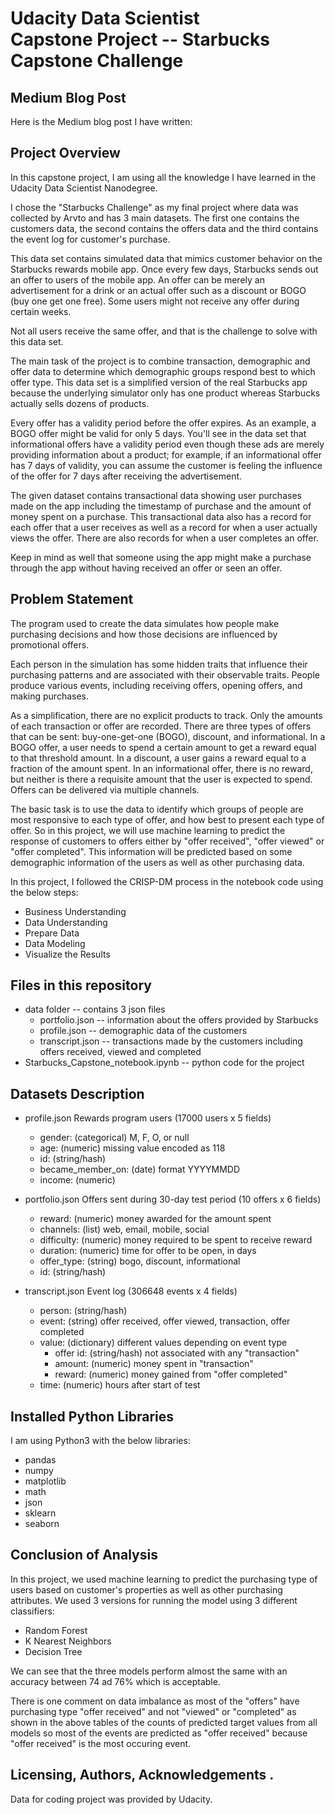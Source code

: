 
# Udacity Data Scientist Capstone Project -- Starbucks Capstone Challenge

## Medium Blog Post
Here is the Medium blog post I have written:


## Project Overview
In this capstone project, I am using all the knowledge I have learned in the Udacity Data Scientist Nanodegree.

I chose the "Starbucks Challenge" as my final project where data was collected by Arvto and has 3 main datasets. The first one contains the customers data, the second contains the offers data and the third contains the event log for customer's purchase.

This data set contains simulated data that mimics customer behavior on the Starbucks rewards mobile app. Once every few days, Starbucks sends out an offer to users of the mobile app. An offer can be merely an advertisement for a drink or an actual offer such as a discount or BOGO (buy one get one free). Some users might not receive any offer during certain weeks.

Not all users receive the same offer, and that is the challenge to solve with this data set.

The main task of the project is to combine transaction, demographic and offer data to determine which demographic groups respond best to which offer type. This data set is a simplified version of the real Starbucks app because the underlying simulator only has one product whereas Starbucks actually sells dozens of products.

Every offer has a validity period before the offer expires. As an example, a BOGO offer might be valid for only 5 days. You'll see in the data set that informational offers have a validity period even though these ads are merely providing information about a product; for example, if an informational offer has 7 days of validity, you can assume the customer is feeling the influence of the offer for 7 days after receiving the advertisement.

The given dataset contains transactional data showing user purchases made on the app including the timestamp of purchase and the amount of money spent on a purchase. This transactional data also has a record for each offer that a user receives as well as a record for when a user actually views the offer. There are also records for when a user completes an offer.

Keep in mind as well that someone using the app might make a purchase through the app without having received an offer or seen an offer.


## Problem Statement

The program used to create the data simulates how people make purchasing decisions and how those decisions are influenced by promotional offers.

Each person in the simulation has some hidden traits that influence their purchasing patterns and are associated with their observable traits. People produce various events, including receiving offers, opening offers, and making purchases.

As a simplification, there are no explicit products to track. Only the amounts of each transaction or offer are recorded.
There are three types of offers that can be sent: buy-one-get-one (BOGO), discount, and informational. In a BOGO offer, a user needs to spend a certain amount to get a reward equal to that threshold amount. In a discount, a user gains a reward equal to a fraction of the amount spent. In an informational offer, there is no reward, but neither is there a requisite amount that the user is expected to spend. Offers can be delivered via multiple channels.

The basic task is to use the data to identify which groups of people are most responsive to each type of offer, and how best to present each type of offer.
So in this project, we will use machine learning to predict the response of customers to offers either by "offer received", "offer viewed" or "offer completed". 
This information will be predicted based on some demographic information of the users as well as other purchasing data.

In this project, I followed the CRISP-DM process in the notebook code using the below steps:

- Business Understanding
- Data Understanding
- Prepare Data
- Data Modeling
- Visualize the Results

## Files in this repository
* data folder -- contains 3 json files
  * portfolio.json -- information about the offers provided by Starbucks
  * profile.json -- demographic data of the customers
  * transcript.json -- transactions made by the customers including offers received, viewed and completed
* Starbucks_Capstone_notebook.ipynb -- python code for the project


## Datasets Description
* profile.json
Rewards program users (17000 users x 5 fields)
  * gender: (categorical) M, F, O, or null
  * age: (numeric) missing value encoded as 118
  * id: (string/hash)
  * became_member_on: (date) format YYYYMMDD
  * income: (numeric)

* portfolio.json
Offers sent during 30-day test period (10 offers x 6 fields)
  * reward: (numeric) money awarded for the amount spent
  * channels: (list) web, email, mobile, social
  * difficulty: (numeric) money required to be spent to receive reward
  * duration: (numeric) time for offer to be open, in days
  * offer_type: (string) bogo, discount, informational
  * id: (string/hash)

* transcript.json
Event log (306648 events x 4 fields)
  * person: (string/hash)
  * event: (string) offer received, offer viewed, transaction, offer completed
  * value: (dictionary) different values depending on event type
      * offer id: (string/hash) not associated with any "transaction"
      * amount: (numeric) money spent in "transaction"
      * reward: (numeric) money gained from "offer completed"
  * time: (numeric) hours after start of test


## Installed Python Libraries

I am using Python3 with the below libraries:
* pandas
* numpy
* matplotlib
* math
* json
* sklearn
* seaborn


## Conclusion of Analysis
In this project, we used machine learning to predict the purchasing type of users based on customer's properties as well as other purchasing attributes. We used 3 versions for running the model using 3 different classifiers:
- Random Forest
- K Nearest Neighbors
- Decision Tree

We can see that the three models perform almost the same with an accuracy between 74 ad 76% which is acceptable.

There is one comment on data imbalance as most of the "offers" have purchasing type "offer received" and not "viewed" or "completed" as shown in the above tables of the counts of predicted target values from all models so most of the events are predicted as "offer received" because "offer received" is the most occuring event.

## Licensing, Authors, Acknowledgements .
Data for coding project was provided by Udacity.
